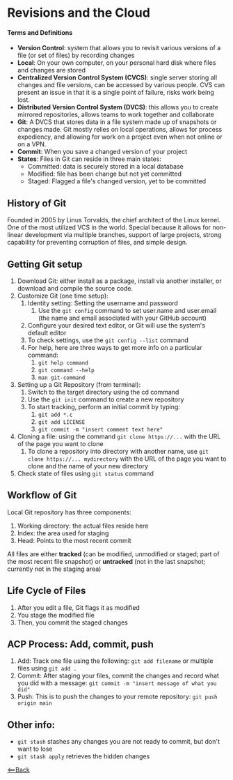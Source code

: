 # Revisions and the Cloud

#### Terms and Definitions
- **Version Control**: system that allows you to revisit various versions of a file (or set of files) by recording changes
- **Local**: On your own computer, on your personal hard disk where files and changes are stored
- **Centralized Version Control System (CVCS)**: single server storing all changes and file versions, can be accessed by various people. CVS can present an issue in that it is a single point of failure, risks work being lost.
- **Distributed Version Control System (DVCS)**: this allows you to create mirrored repositories, allows teams to work together and collaborate
- **Git**: A DVCS that stores data in a file system made up of snapshots or changes made. Git mostly relies on local operations, allows for process expediency, and allowing for work on a project even when not online or on a VPN. 
- **Commit**: When you save a changed version of your project
- **States**: Files in Git can reside in three main states:
  - Committed: data is securely stored in a local database
  - Modified: file has been change but not yet committed
  - Staged: Flagged a file's changed version, yet to be committed

## History of Git
Founded in 2005 by Linus Torvalds, the chief architect of the Linux kernel. 
One of the most utilized VCS in the world.
Special because it allows for non-linear development via  multiple branches, support of large projects, strong capability for preventing corruption of files, and simple design.

## Getting Git setup
1. Download Git: either install as a package, install via another installer, or download and compile the source code.
1. Customize Git (one time setup): 
   1. Identity setting: Setting the username and password
      1. Use the `git config` command to set user.name and user.email (the name and email associated with your GitHub account)
   1. Configure your desired text editor, or Git will use the system's default editor
   1. To check settings, use the `git config --list` command
   1. For help, here are three ways to get more info on a particular command:
      1. `git help command`
      1. `git command --help`
      1. `man git-command`
1. Setting up a Git Repository (from terminal): 
   1. Switch to the target directory using the cd command
   1. Use the `git init` command to create a new repository
   1. To start tracking, perform an initial commit by typing:
      1. `git add *.c`
      1. `git add LICENSE`
      1. `git commit -m "insert comment text here"`
1. Cloning a file: using the command `git clone https://...` with the URL of the page you want to clone
   1. To clone a repository into directory with another name, use `git clone https://... mydirectory` with the URL of the page you want to clone and the name of your new directory
1. Check state of files using `git status` command

## Workflow of Git
Local Git repository has three components:
1. Working directory: the actual files reside here
1. Index: the area used for staging
1. Head: Points to the most recent commit

All files are either **tracked** (can be modified, unmodified or staged; part of the most recent file snapshot) or **untracked** (not in the last snapshot; currently not in the staging area)

## Life Cycle of Files
1. After you edit a file, Git flags it as modified
1. You stage the modified file
1. Then, you commit the staged changes

## **ACP Process**: Add, commit, push
1. Add: Track one file using the following: `git add filename` or multiple files using `git add .`
1. Commit: After staging your files, commit the changes and record what you did with a message: `git commit -m "insert message of what you did"`
1. Push: This is to push the changes to your remote repository: `git push origin main`

## Other info:
- `git stash` stashes any changes you are not ready to commit, but don't want to lose
- `git stash apply` retrieves the hidden changes





[<==Back](README.md)
